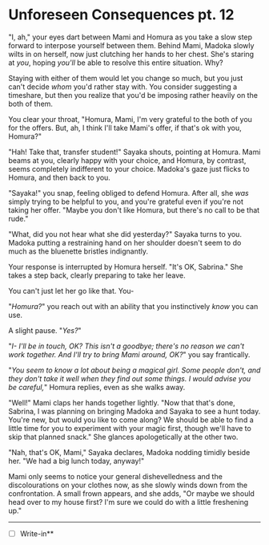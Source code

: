 # Unforeseen Consequences pt. 12

"I, ah," your eyes dart between Mami and Homura as you take a slow step forward to interpose yourself between them. Behind Mami, Madoka slowly wilts in on herself, now just clutching her hands to her chest. She's staring at *you*, hoping *you'll* be able to resolve this entire situation. Why?

Staying with either of them would let you change so much, but you just can't decide *whom* you'd rather stay with. You consider suggesting a timeshare, but then you realize that you'd be imposing rather heavily on the both of them.

You clear your throat, "Homura, Mami, I'm very grateful to the both of you for the offers. But, ah, I think I'll take Mami's offer, if that's ok with you, Homura?"

"Hah! Take that, transfer student!" Sayaka shouts, pointing at Homura. Mami beams at you, clearly happy with your choice, and Homura, by contrast, seems completely indifferent to your choice. Madoka's gaze just flicks to Homura, and then back to you.

"Sayaka!" you snap, feeling obliged to defend Homura. After all, she *was* simply trying to be helpful to you, and you're grateful even if you're not taking her offer. "Maybe you don't like Homura, but there's no call to be that rude."

"What, did you not hear what she did yesterday?" Sayaka turns to you. Madoka putting a restraining hand on her shoulder doesn't seem to do much as the bluenette bristles indignantly.

Your response is interrupted by Homura herself. "It's OK, Sabrina." She takes a step back, clearly preparing to take her leave.

You can't just let her go like that. You-

"*Homura?*" you reach out with an ability that you instinctively *know* you can use.

A slight pause. "*Yes?*"

"*I- I'll be in touch, OK? This isn't a goodbye; there's no reason we can't work together. And I'll try to bring Mami around, OK?*" you say frantically.

"*You seem to know a lot about being a magical girl. Some people don't, and they don't take it well when they find out some things. I would advise you be careful,*" Homura replies, even as she walks away.

"Well!" Mami claps her hands together lightly. "Now that that's done, Sabrina, I was planning on bringing Madoka and Sayaka to see a hunt today. You're new, but would you like to come along? We should be able to find a little time for you to experiment with your magic first, though we'll have to skip that planned snack." She glances apologetically at the other two.

"Nah, that's OK, Mami," Sayaka declares, Madoka nodding timidly beside her. "We had a big lunch today, anyway!"

Mami only seems to notice your general dishevelledness and the discolourations on your clothes now, as she slowly winds down from the confrontation. A small frown appears, and she adds, "Or maybe we should head over to my house first? I'm sure we could do with a little freshening up."

---

- [ ] Write-in**
